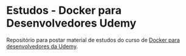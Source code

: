 # Estudos - Docker para Desenvolvedores Udemy
Repositório para postar material de estudos do curso de [Docker para desenvolvedores da Udemy](https://www.udemy.com/course/docker-para-desenvolvedores-com-docker-swarm-e-kubernetes).

